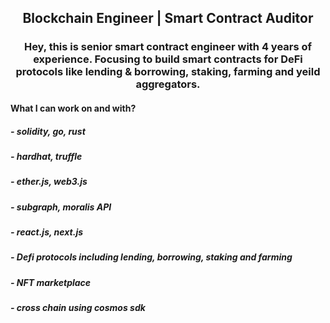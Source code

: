 
<h2 align="center">
    Blockchain Engineer | Smart Contract Auditor
</h2>
<h3 align="center">
    Hey, this is senior smart contract engineer with 4 years of experience.
    Focusing to build smart contracts for DeFi protocols like lending & borrowing, staking, farming and yeild aggregators.
</h3>

<h4 >
    What I can work on and with?
    </h4>
    <h5>
    - solidity, go, rust
    </h5>
    <h5>
    - hardhat, truffle 
    </h5>
    <h5>
    - ether.js, web3.js
    </h5>
    <h5>
    - subgraph, moralis API
    </h5>
    <h5>
    - react.js, next.js
    </h5>
    <h5>
    - Defi protocols including lending, borrowing, staking and farming
    </h5>
    <h5>
    - NFT marketplace
    </h5>
    <h5>
    - cross chain using cosmos sdk
    </h5>
</h5>

